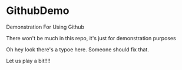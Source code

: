# GithubDemo
Demonstration For Using Github

There won't be much in this repo, it's just for demonstration purposes

Oh hey look there's a typoe here. Someone should fix that.

Let us play a bit!!!!
